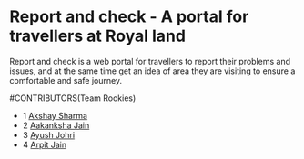 # Report and check - A portal for travellers at Royal land
Report and check is a web portal for travellers to report their problems and issues, and at the same time get an idea of area they are visiting to ensure a comfortable and safe journey.


#CONTRIBUTORS(Team Rookies)
 - 1  [Akshay Sharma](https://github.com/akshaysharma2277)
 - 2  [Aakanksha Jain](https://github.com/accakks)
 - 3  [Ayush Johri](https://github.com/ajohri98)
 - 4  [Arpit Jain](https://github.com/maiarpitjain)
  

